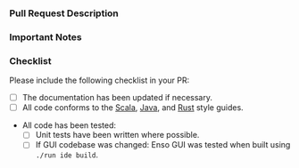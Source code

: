 ### Pull Request Description

<!--
- Please describe the nature of your PR here, as well as the motivation for it.
- If it fixes an open issue, please mention that issue number here.
-->

### Important Notes

<!--
- Mention important elements of the design.
- Mention any notable changes to APIs.
-->

### Checklist

Please include the following checklist in your PR:

- [ ] The documentation has been updated if necessary.
- [ ] All code conforms to the
      [Scala](https://github.com/enso-org/enso/blob/develop/docs/style-guide/scala.md),
      [Java](https://github.com/enso-org/enso/blob/develop/docs/style-guide/java.md),
      and
      [Rust](https://github.com/enso-org/enso/blob/develop/docs/style-guide/rust.md)
      style guides.
- All code has been tested:
  - [ ] Unit tests have been written where possible.
  - [ ] If GUI codebase was changed: Enso GUI was tested when built using `./run ide build`.
